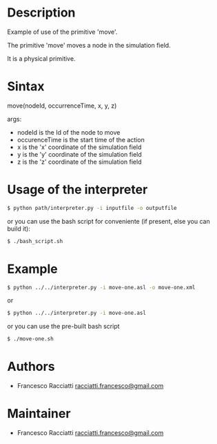 Description
============
Example of use of the primitive 'move'.

The primitive 'move' moves a node in the simulation field.

It is a physical primitive.


Sintax
======
move(nodeId, occurrenceTime, x, y, z)

args:
 + nodeId is the Id of the node to move
 + occurenceTime is the start time of the action
 + x is the 'x' coordinate of the simulation field
 + y is the 'y' coordinate of the simulation field
 + z is the 'z' coordinate of the simulation field


Usage of the interpreter
========================
``` sh
$ python path/interpreter.py -i inputfile -o outputfile
```

or you can use the bash script for conveniente (if present, else you can build it):

``` sh
$ ./bash_script.sh
```

Example
=======
``` sh
$ python ../../interpreter.py -i move-one.asl -o move-one.xml
```

or

``` sh
$ python ../../interpreter.py -i move-one.asl
```

or you can use the pre-built bash script

``` sh
$ ./move-one.sh
```


Authors
=======
+ Francesco Racciatti  	<racciatti.francesco@gmail.com>


Maintainer
==========
+ Francesco Racciatti	<racciatti.francesco@gmail.com>
